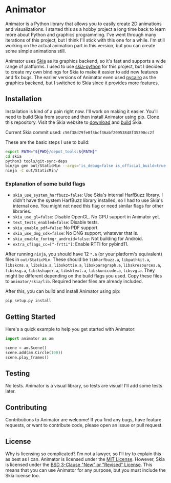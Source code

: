 # Animator

Animator is a Python library that allows you to easily create 2D animations and visualizations. I started this as a hobby project a long time back to learn more about Python and graphics programming. I've went through many iterations of this project, but I think I'll stick with this one for a while. I'm still working on the actual animation part in this version, but you can create some simple animations still.

Animator uses [Skia](https://skia.org/) as its graphics backend, so it's fast and supports a wide range of platforms. I used to use [skia-python](https://github.com/kyamagu/skia-python) for this project, but I decided to create my own bindings for Skia to make it easier to add new features and fix bugs. The earlier versions of Animator even used [pycairo](https://github.com/pygobject/pycairo) as the graphics backend, but I switched to Skia since it provides more features.

## Installation

Installation is kind of a pain right now. I'll work on making it easier. You'll need to build Skia from source and then install Animator using pip. Clone this repository. Visit the Skia website to [download](https://skia.org/docs/user/download) and [build](https://skia.org/docs/user/build) Skia.

Current Skia commit used: `c56f38d79fe0f3bcf36abf20953848f35390cc2f`

These are the basic steps I use to build:

```bash
export PATH="${PWD}/depot_tools:${PATH}"
cd skia
python3 tools/git-sync-deps
bin/gn gen out/StaticMin --args='is_debug=false is_official_build=true skia_enable_tools=true skia_use_system_harfbuzz=false skia_use_libfuzzer_defaults=false skia_use_gl=false text_tests_enabled=false skia_enable_pdf=false skia_enable_gpu=false skia_use_dng_sdk=false skia_enable_skvm_jit_when_possible=true skia_enable_skgpu_v1=false skia_enable_fontmgr_android=false skia_enable_discrete_gpu=false skia_build_fuzzers=false paragraph_tests_enabled=false cc="clang-14" cxx="clang++-14" extra_cflags_cc=["-frtti"] extra_ldflags=["-lrt"]'
ninja -C out/StaticMin/
```

### Explanation of some build flags

- `skia_use_system_harfbuzz=false`: Use Skia's internal HarfBuzz library. I didn't have the system HarfBuzz library installed, so I had to use Skia's internal one. You might not need this flag or need similar flags for other libraries.
- `skia_use_gl=false`: Disable OpenGL. No GPU support in Animator yet.
- `text_tests_enabled=false`: Disable tests.
- `skia_enable_pdf=false`: No PDF support.
- `skia_use_dng_sdk=false`: No DNG support, whatever that is.
- `skia_enable_fontmgr_android=false`: Not building for Android.
- `extra_cflags_cc=["-frtti"]`: Enable RTTI for pybind11.

After running `ninja`, you should have 12 `*.a` (or your platform's equivalent) files in `out/StaticMin`. These should be `libharfbuzz.a`, `libpathkit.a`, `libskcms.a`, `libskia.a`, `libskottie.a`, `libskparagraph.a`, `libskresources.a`, `libsksg.a`, `libskshaper.a`, `libsktext.a`, `libskunicode.a`, `libsvg.a`. They might be different depending on the build flags you used. Copy these files to `animator/skia/lib`. Required header files are already included.

After this, you can build and install Animator using pip:

```bash
pip setup.py install
```

## Getting Started

Here's a quick example to help you get started with Animator:

```python
import animator as am

scene = am.Scene()
scene.add(am.Circle(100))
scene.play_frames()
```

## Testing

No tests. Animator is a visual library, so tests are visual! I'll add some tests later.

## Contributing

Contributions to Animator are welcome! If you find any bugs, have feature requests, or want to contribute code, please open an issue or pull request.

## License

Why is licensing so complicated? I'm not a lawyer, so I'll try to explain this as best as I can. Animator is licensed under the [MIT License](/LICENSE). However, Skia is licensed under the [BSD 3-Clause "New" or "Revised" License](https://github.com/google/skia/blob/main/LICENSE). This means that you can use Animator for any purpose, but you must include the Skia license too.